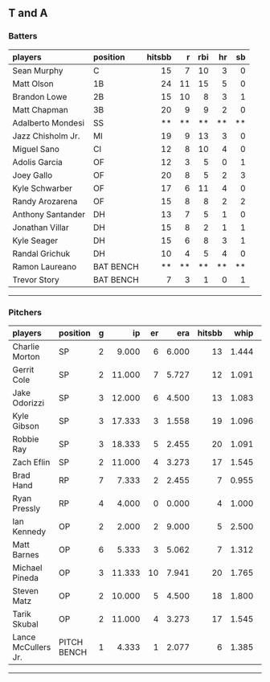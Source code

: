## T and A

### Batters

 
|players           |position  | hitsbb|  r| rbi| hr| sb| 
|:-----------------|:---------|------:|--:|---:|--:|--:| 
|Sean Murphy       |C         |     15|  7|  10|  3|  0| 
|Matt Olson        |1B        |     24| 11|  15|  5|  0| 
|Brandon Lowe      |2B        |     15| 10|   8|  3|  1| 
|Matt Chapman      |3B        |     20|  9|   9|  2|  0| 
|Adalberto Mondesi |SS        |     **| **|  **| **| **| 
|Jazz Chisholm Jr. |MI        |     19|  9|  13|  3|  0| 
|Miguel Sano       |CI        |     12|  8|  10|  4|  0| 
|Adolis Garcia     |OF        |     12|  3|   5|  0|  1| 
|Joey Gallo        |OF        |     20|  8|   5|  2|  3| 
|Kyle Schwarber    |OF        |     17|  6|  11|  4|  0| 
|Randy Arozarena   |OF        |     15|  8|   8|  2|  2| 
|Anthony Santander |DH        |     13|  7|   5|  1|  0| 
|Jonathan Villar   |DH        |     15|  8|   2|  1|  1| 
|Kyle Seager       |DH        |     15|  6|   8|  3|  1| 
|Randal Grichuk    |DH        |     10|  4|   5|  4|  0| 
|Ramon Laureano    |BAT BENCH |     **| **|  **| **| **| 
|Trevor Story      |BAT BENCH |      7|  3|   1|  0|  1| 


* * *

### Pitchers

 
|players             |position    |  g|     ip| er|   era| hitsbb|  whip| so|  w| sv| 
|:-------------------|:-----------|--:|------:|--:|-----:|------:|-----:|--:|--:|--:| 
|Charlie Morton      |SP          |  2|  9.000|  6| 6.000|     13| 1.444|  8|  1|  0| 
|Gerrit Cole         |SP          |  2| 11.000|  7| 5.727|     12| 1.091| 16|  1|  0| 
|Jake Odorizzi       |SP          |  3| 12.000|  6| 4.500|     13| 1.083| 11|  1|  0| 
|Kyle Gibson         |SP          |  3| 17.333|  3| 1.558|     19| 1.096| 13|  1|  0| 
|Robbie Ray          |SP          |  3| 18.333|  5| 2.455|     20| 1.091| 32|  2|  0| 
|Zach Eflin          |SP          |  2| 11.000|  4| 3.273|     17| 1.545|  9|  0|  0| 
|Brad Hand           |RP          |  7|  7.333|  2| 2.455|      7| 0.955|  7|  1|  4| 
|Ryan Pressly        |RP          |  4|  4.000|  0| 0.000|      4| 1.000|  5|  1|  3| 
|Ian Kennedy         |OP          |  2|  2.000|  2| 9.000|      5| 2.500|  2|  0|  1| 
|Matt Barnes         |OP          |  6|  5.333|  3| 5.062|      7| 1.312| 11|  2|  3| 
|Michael Pineda      |OP          |  3| 11.333| 10| 7.941|     20| 1.765|  4|  0|  0| 
|Steven Matz         |OP          |  2| 10.000|  5| 4.500|     18| 1.800| 11|  1|  0| 
|Tarik Skubal        |OP          |  2| 11.000|  4| 3.273|     17| 1.545| 17|  1|  0| 
|Lance McCullers Jr. |PITCH BENCH |  1|  4.333|  1| 2.077|      6| 1.385|  3|  0|  0| 


* * *


